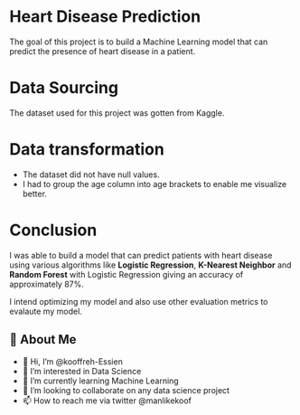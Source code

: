 
# Heart Disease Prediction

The goal of this project is to build a Machine Learning model that can predict the presence of heart disease in a patient.

# Data Sourcing
The dataset used for this project was gotten from Kaggle.

# Data transformation
- The dataset did not have null values.
- I had to group the age column into age brackets to enable me visualize better.

# Conclusion
I was able to build a model that can predict patients with heart disease using various algorithms like **Logistic Regression**, **K-Nearest Neighbor** and **Random Forest** with Logistic Regression giving an accuracy of approximately 87%.

I intend optimizing my model and also use other evaluation metrics to evalaute my model.
## 🚀 About Me
- 👋 Hi, I’m @kooffreh-Essien
- 👀 I’m interested in Data Science
- 🌱 I’m currently learning Machine Learning
- 💞️ I’m looking to collaborate on any data science project
- 📫 How to reach me via twitter @manlikekoof

